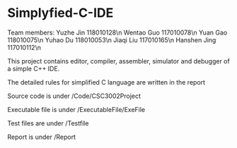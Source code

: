 # Simplyfied-C-IDE

Team members:
Yuzhe Jin  118010128\n
Wentao Guo  117010078\n
Yuan Gao  118010075\n
Yuhao Du  118010053\n
Jiaqi Liu  117010165\n
Hanshen Jing  117010112\n

This project contains editor, compiler, assembler, simulator and debugger of a simple C++ IDE.

The detailed rules for simplified C language are written in the report

Source code is under /Code/CSC3002Project

Executable file is under /ExecutableFile/ExeFile

Test files are under /Testfile

Report is under /Report

